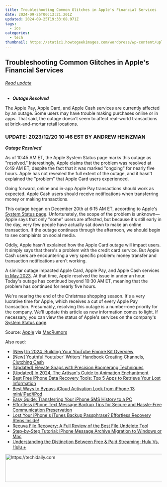 ```yaml
---
title: Troubleshooting Common Glitches in Apple's Financial Services
date: 2024-09-25T00:13:21.201Z
updated: 2024-09-25T19:33:08.971Z
tags:
  - ios
categories:
  - tech
thumbnail: https://static1.howtogeekimages.com/wordpress/wp-content/uploads/2022/12/3fd532ce.jpg
---
```


## Troubleshooting Common Glitches in Apple's Financial Services

###### [Read update](https://fox-helps.techidaily.com/2024-approved-discover-the-5-superior-videophoto-artists-that-compose/) 

* **_Outage Resolved_**

 The Apple Pay, Apple Card, and Apple Cash services are currently affected by an outage. Some users may have trouble making purchases online or in apps. That said, the outage doesn't seem to affect real-world transactions at brick-and-mortar retail locations.

###  UPDATE: 2023/12/20 10:46 EST BY ANDREW HEINZMAN

**_Outage Resolved_** 

 As of 10:45 AM ET, the Apple System Status page marks this outage as "resolved." Interestingly, Apple claims that the problem was resolved at 6:49 AM ET, despite the fact that it was marked "ongoing" for nearly five hours. Apple has not revealed the full extent of the outage, and it hasn't explained the "problem" that Apple Card users experienced.

 Going forward, online and in-app Apple Pay transactions should work as expected. Apple Cash users should receive notifications when transferring money or making transactions. 

 This outage began on December 20th at 6:15 AM ET, according to Apple's [System Status page](https://www.apple.com/support/systemstatus/). Unfortunately, the scope of the problem is unknown—Apple says that only "some" users are affected, but because it's still early in the day, very few people have actually sat down to make an online transaction. If the outage continues through the afternoon, we should begin to see complaints on social media.

 Oddly, Apple hasn't explained how the Apple Card outage will impact users. It simply says that there's a problem with the credit card service. But Apple Cash users are encountering a very specific problem: money transfer and transaction notifications aren't working.

 A similar outage impacted Apple Card, Apple Pay, and Apple Cash services [in May 2023](https://thehill.com/policy/technology/3983536-apple-pay-outage-resolved-after-card-cash-and-wallet-all-experience-issues/). At that time, Apple resolved the issue in under an hour. Today's outage has continued beyond 10:30 AM ET, meaning that the problem has continued for nearly five hours.

 We're nearing the end of the Christmas shopping season. It's a very lucrative time for Apple, which receives a cut of every Apple Pay transaction. Presumably, resolving this outage is a number-one priority for the company. We'll update this article as new information comes to light. If necessary, you can view the status of Apple's services on the company's [System Status page](https://www.apple.com/support/systemstatus/).

 Source: [Apple](https://www.apple.com/support/systemstatus/) via [MacRumors](https://www.macrumors.com/2023/12/20/apple-card-and-apple-pay-outage/)

<ins class="adsbygoogle"
     style="display:block"
     data-ad-format="autorelaxed"
     data-ad-client="ca-pub-7571918770474297"
     data-ad-slot="1223367746"></ins>

<ins class="adsbygoogle"
     style="display:block"
     data-ad-client="ca-pub-7571918770474297"
     data-ad-slot="8358498916"
     data-ad-format="auto"
     data-full-width-responsive="true"></ins>

<span class="atpl-alsoreadstyle">Also read:</span>
<div><ul>
<li><a href="https://facebook-video-footage.techidaily.com/new-in-2024-building-your-youtube-empire-kit-overview/"><u>[New] In 2024, Building Your YouTube Empire Kit Overview</u></a></li>
<li><a href="https://youtube-blog.techidaily.com/outhful-youtuber-writers-handbook-creating-channels-clutching-cash/"><u>[New] Youthful Youtuber’ Writers’ Handbook Creating Channels, Clutching Cash</u></a></li>
<li><a href="https://snapchat-videos.techidaily.com/updated-elevate-snaps-with-precision-boomerang-techniques/"><u>[Updated] Elevate Snaps with Precision Boomerang Techniques</u></a></li>
<li><a href="https://youtube-blog.techidaily.com/ed-in-2024-the-artisans-guide-to-animation-enchantment/"><u>[Updated] In 2024, The Artisan's Guide to Animation Enchantment</u></a></li>
<li><a href="https://os-tips.techidaily.com/best-free-iphone-data-recovery-tools-top-5-apps-to-retrieve-your-lost-information/"><u>Best Free iPhone Data Recovery Tools: Top 5 Apps to Retrieve Your Lost Information</u></a></li>
<li><a href="https://activate-lock.techidaily.com/best-ways-to-bypass-icloud-activation-lock-from-iphone-13-miniipadipod-by-drfone-ios/"><u>Best Ways to Bypass iCloud Activation Lock from iPhone 13 mini/iPad/iPod</u></a></li>
<li><a href="https://os-tips.techidaily.com/easy-guide-transferring-your-iphone-sms-history-to-a-pc/"><u>Easy Guide: Transferring Your iPhone SMS History to a PC</u></a></li>
<li><a href="https://os-tips.techidaily.com/effortless-iphone-text-message-backup-tips-for-secure-and-hassle-free-communication-preservation/"><u>Effortless iPhone Text Message Backup Tips for Secure and Hassle-Free Communication Preservation</u></a></li>
<li><a href="https://os-tips.techidaily.com/1723620204088-lost-your-iphones-itunes-backup-passphrase-effortless-recovery-steps-inside/"><u>Lost Your iPhone's iTunes Backup Passphrase? Effortless Recovery Steps Inside!</u></a></li>
<li><a href="https://tech-recovery.techidaily.com/recuva-file-recovery-a-full-review-of-the-best-file-undelete-tool/"><u>Recuva File Recovery: A Full Review of the Best File Undelete Tool</u></a></li>
<li><a href="https://os-tips.techidaily.com/step-by-step-tutorial-iphone-message-archive-migration-to-windows-or-mac/"><u>Step-by-Step Tutorial: IPhone Message Archive Migration to Windows or Mac</u></a></li>
<li><a href="https://tech-recovery.techidaily.com/understanding-the-distinction-between-free-and-paid-streaming-hulu-vs-hulu-plus/"><u>Understanding the Distinction Between Free & Paid Streaming: Hulu Vs. Hulu +</u></a></li>
</ul></div>

<!-- affiliate ads begin -->
<a href="https://appsumo.8odi.net/c/5597632/2144271/7443" target="_top" id="2144271">
  <img src="//a.impactradius-go.com/display-ad/7443-2144271" border="0" alt="https://techidaily.com" width="600" height="90"/>
</a>
<img height="0" width="0" src="https://appsumo.8odi.net/i/5597632/2144271/7443" style="position:absolute;visibility:hidden;" border="0" />
<!-- affiliate ads end -->

